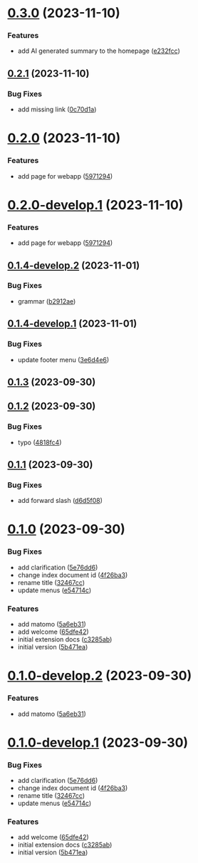 # [0.3.0](https://git.lumeweb.com/LumeWeb/docs.lumeweb.com/compare/v0.2.1...v0.3.0) (2023-11-10)


### Features

* add AI generated summary to the homepage ([e232fcc](https://git.lumeweb.com/LumeWeb/docs.lumeweb.com/commit/e232fccaf844604b1f6b0a1af2b12628bb6a69ac))

## [0.2.1](https://git.lumeweb.com/LumeWeb/docs.lumeweb.com/compare/v0.2.0...v0.2.1) (2023-11-10)


### Bug Fixes

* add missing link ([0c70d1a](https://git.lumeweb.com/LumeWeb/docs.lumeweb.com/commit/0c70d1a48132ffda481f78c992ecb47cb2113c62))

# [0.2.0](https://git.lumeweb.com/LumeWeb/docs.lumeweb.com/compare/v0.1.5...v0.2.0) (2023-11-10)


### Features

* add page for webapp ([5971294](https://git.lumeweb.com/LumeWeb/docs.lumeweb.com/commit/59712949916c5b2335c57f395516dd13d5e5234c))

# [0.2.0-develop.1](https://git.lumeweb.com/LumeWeb/docs.lumeweb.com/compare/v0.1.4-develop.2...v0.2.0-develop.1) (2023-11-10)


### Features

* add page for webapp ([5971294](https://git.lumeweb.com/LumeWeb/docs.lumeweb.com/commit/59712949916c5b2335c57f395516dd13d5e5234c))

## [0.1.4-develop.2](https://git.lumeweb.com/LumeWeb/docs.lumeweb.com/compare/v0.1.4-develop.1...v0.1.4-develop.2) (2023-11-01)


### Bug Fixes

* grammar ([b2912ae](https://git.lumeweb.com/LumeWeb/docs.lumeweb.com/commit/b2912aee2649cf69ea7593ce5c8dd21876276838))

## [0.1.4-develop.1](https://git.lumeweb.com/LumeWeb/docs.lumeweb.com/compare/v0.1.3...v0.1.4-develop.1) (2023-11-01)


### Bug Fixes

* update footer menu ([3e6d4e6](https://git.lumeweb.com/LumeWeb/docs.lumeweb.com/commit/3e6d4e61e5f174b732701d861ac4860c509d0ba2))

## [0.1.3](https://git.lumeweb.com/LumeWeb/docs.lumeweb.com/compare/v0.1.2...v0.1.3) (2023-09-30)

## [0.1.2](https://git.lumeweb.com/LumeWeb/docs.lumeweb.com/compare/v0.1.1...v0.1.2) (2023-09-30)


### Bug Fixes

* typo ([4818fc4](https://git.lumeweb.com/LumeWeb/docs.lumeweb.com/commit/4818fc42346c2eed02d7191a2b7c3faee2603805))

## [0.1.1](https://git.lumeweb.com/LumeWeb/docs.lumeweb.com/compare/v0.1.0...v0.1.1) (2023-09-30)


### Bug Fixes

* add forward slash ([d6d5f08](https://git.lumeweb.com/LumeWeb/docs.lumeweb.com/commit/d6d5f08660ef422a8f8af234e601d2bc47bdf68a))

# [0.1.0](https://git.lumeweb.com/LumeWeb/docs.lumeweb.com/compare/v0.0.1...v0.1.0) (2023-09-30)


### Bug Fixes

* add clarification ([5e76dd6](https://git.lumeweb.com/LumeWeb/docs.lumeweb.com/commit/5e76dd6762c16a736ce1a1764b9fdcd6fc9f798d))
* change index document id ([4f26ba3](https://git.lumeweb.com/LumeWeb/docs.lumeweb.com/commit/4f26ba307f85db779f6b011d5de854b9ed6790b2))
* rename title ([32467cc](https://git.lumeweb.com/LumeWeb/docs.lumeweb.com/commit/32467cc9a6951010f01a1d187c0f7077e302cbbb))
* update menus ([e54714c](https://git.lumeweb.com/LumeWeb/docs.lumeweb.com/commit/e54714c504dc23689416181b32d625881f1c31de))


### Features

* add matomo ([5a6eb31](https://git.lumeweb.com/LumeWeb/docs.lumeweb.com/commit/5a6eb31444a3b1b9e89c52530dd1d542d721ed74))
* add welcome ([65dfe42](https://git.lumeweb.com/LumeWeb/docs.lumeweb.com/commit/65dfe423be2d46460bf66b5379410b9bb2e91ed8))
* initial extension docs ([c3285ab](https://git.lumeweb.com/LumeWeb/docs.lumeweb.com/commit/c3285abca9a42f1af1b1093ad2c9453d2a5f1f0a))
* initial version ([5b471ea](https://git.lumeweb.com/LumeWeb/docs.lumeweb.com/commit/5b471ea9a7659da65b889a5e8ae7791f9f77f7ef))

# [0.1.0-develop.2](https://git.lumeweb.com/LumeWeb/docs.lumeweb.com/compare/v0.1.0-develop.1...v0.1.0-develop.2) (2023-09-30)


### Features

* add matomo ([5a6eb31](https://git.lumeweb.com/LumeWeb/docs.lumeweb.com/commit/5a6eb31444a3b1b9e89c52530dd1d542d721ed74))

# [0.1.0-develop.1](https://git.lumeweb.com/LumeWeb/docs.lumeweb.com/compare/v0.0.1...v0.1.0-develop.1) (2023-09-30)


### Bug Fixes

* add clarification ([5e76dd6](https://git.lumeweb.com/LumeWeb/docs.lumeweb.com/commit/5e76dd6762c16a736ce1a1764b9fdcd6fc9f798d))
* change index document id ([4f26ba3](https://git.lumeweb.com/LumeWeb/docs.lumeweb.com/commit/4f26ba307f85db779f6b011d5de854b9ed6790b2))
* rename title ([32467cc](https://git.lumeweb.com/LumeWeb/docs.lumeweb.com/commit/32467cc9a6951010f01a1d187c0f7077e302cbbb))
* update menus ([e54714c](https://git.lumeweb.com/LumeWeb/docs.lumeweb.com/commit/e54714c504dc23689416181b32d625881f1c31de))


### Features

* add welcome ([65dfe42](https://git.lumeweb.com/LumeWeb/docs.lumeweb.com/commit/65dfe423be2d46460bf66b5379410b9bb2e91ed8))
* initial extension docs ([c3285ab](https://git.lumeweb.com/LumeWeb/docs.lumeweb.com/commit/c3285abca9a42f1af1b1093ad2c9453d2a5f1f0a))
* initial version ([5b471ea](https://git.lumeweb.com/LumeWeb/docs.lumeweb.com/commit/5b471ea9a7659da65b889a5e8ae7791f9f77f7ef))
